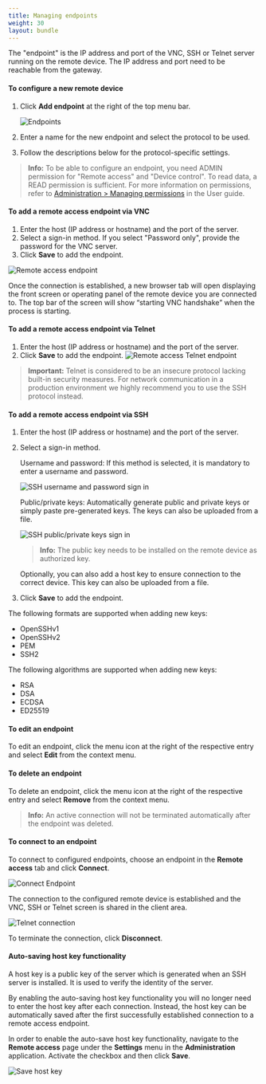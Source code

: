 ```yaml
---
title: Managing endpoints
weight: 30
layout: bundle
---
```


The "endpoint" is the IP address and port of the VNC, SSH or Telnet server running on the remote device. The IP address and port need to be reachable from the gateway. 	

#### To configure a new remote device

1. Click **Add endpoint** at the right of the top menu bar. 

	![Endpoints](/images/cra/cra-endpoint-add.png)
 
2. Enter a name for the new endpoint and select the protocol to be used. 
3. Follow the descriptions below for the protocol-specific settings.

>**Info:** To be able to configure an endpoint, you need ADMIN permission for "Remote access" and "Device control". To read data, a READ permission is sufficient. For more information on permissions, refer to [Administration > Managing permissions](/users-guide/administration/#managing-permissions) in the User guide.

#### <a name="adding-remote-access-endpoints-via-vnc"></a>To add a remote access endpoint via VNC

1. Enter the host (IP address or hostname) and the port of the server.
2. Select a sign-in method. If you select "Password only", provide the password for the VNC server.
3. Click **Save** to add the endpoint.

![Remote access endpoint](/images/cra/cra-endpoint-vnc.png)

Once the connection is established, a new browser tab will open displaying the front screen or operating panel of the remote device you are connected to. The top bar of the screen will show “starting VNC handshake” when the process is starting.

#### To add a remote access endpoint via Telnet

1. Enter the host (IP address or hostname) and the port of the server.
2. Click **Save** to add the endpoint.
![Remote access Telnet endpoint](/images/cra/cra-endpoint-telnet.png)

>**Important:** Telnet is considered to be an insecure protocol lacking built-in security measures. For network communication in a production environment we highly recommend you to use the SSH protocol instead.


#### To add a remote access endpoint via SSH

1. Enter the host (IP address or hostname) and the port of the server.
2. Select a sign-in method.<br>
	
	Username and password: If this method is selected, it is mandatory to enter a username and password.

	![SSH username and password sign in](/images/cra/cra-endpoint-ssh-username.png)

	Public/private keys: Automatically generate public and private keys or simply paste pre-generated keys. The keys can also be uploaded from a file.

	![SSH public/private keys sign in](/images/cra/cra-endpoint-ssh-publicprivatekeys.png)

	> **Info:** The public key needs to be installed on the remote device as authorized key.

	Optionally, you can also add a host key to ensure connection to the correct device. This key can also be uploaded from a file.
	
3. Click **Save** to add the endpoint.


The following formats are supported when adding new keys:

- OpenSSHv1
- OpenSSHv2
- PEM
- SSH2

The following algorithms are supported when adding new keys:

- RSA
- DSA
- ECDSA
- ED25519

#### To edit an endpoint

To edit an endpoint, click the menu icon at the right of the respective entry and select **Edit** from the context menu.

#### To delete an endpoint

To delete an endpoint, click the menu icon at the right of the respective entry and select **Remove** from the context menu.

>**Info:** An active connection will not be terminated automatically after the endpoint was deleted.

#### <a name="connecting-to-endpoints"></a>To connect to an endpoint

To connect to configured endpoints, choose an endpoint in the **Remote access** tab and click **Connect**.

![Connect Endpoint](/images/cra/cra-endpoint-connect.png)

The connection to the configured remote device is established and the VNC, SSH or Telnet screen is shared in the client area.

![Telnet connection](/images/cra/cra-connect-telnet.png)

To terminate the connection, click **Disconnect**.


#### Auto-saving host key functionality

A host key is a public key of the server which is generated when an SSH server is installed. It is used to verify the identity of the server.

By enabling the auto-saving host key functionality you will no longer need to enter the host key after each connection. Instead, the host key can be automatically saved after the first successfully established connection to a remote access endpoint.

In order to enable the auto-save host key functionality, navigate to the **Remote access** page under the **Settings** menu in the **Administration** application. Activate the checkbox and then click **Save**.

![Save host key](/images/cra/cra-administration-settings.png)


